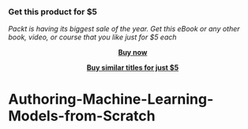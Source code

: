 
### Get this product for $5

<i>Packt is having its biggest sale of the year. Get this eBook or any other book, video, or course that you like just for $5 each</i>


<b><p align='center'>[Buy now](https://packt.link/9781803238272)</p></b>


<b><p align='center'>[Buy similar titles for just $5](https://subscription.packtpub.com/search)</p></b>


# Authoring-Machine-Learning-Models-from-Scratch
